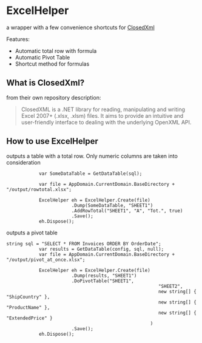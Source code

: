 # ExcelHelper

a wrapper with a few convenience shortcuts for [ClosedXml](https://github.com/ClosedXML/ClosedXML)

Features:
- Automatic total row with formula
- Automatic Pivot Table
- Shortcut method for formulas

## What is ClosedXml?
from their own repository description:
> ClosedXML is a .NET library for reading, manipulating and writing Excel 2007+ (.xlsx, .xlsm) files. 
> It aims to provide an intuitive and user-friendly interface to dealing with the underlying OpenXML API.

## How to use ExcelHelper

outputs a table with a total row. Only numeric columns are taken into consideration
```
            var SomeDataTable = GetDataTable(sql);
            
            var file = AppDomain.CurrentDomain.BaseDirectory + "/output/rowtotal.xlsx";
            
            ExcelHelper eh = ExcelHelper.Create(file)
                        .Dump(SomeDataTable, "SHEET1")
                        .AddRowTotal("SHEET1", "A", "Tot.", true)
                        .Save();
            eh.Dispose();
```
outputs a pivot table
```
string sql = "SELECT * FROM Invoices ORDER BY OrderDate";
            var results = GetDataTable(config, sql, null);
            var file = AppDomain.CurrentDomain.BaseDirectory + "/output/pivot_at_once.xlsx";
           
            ExcelHelper eh = ExcelHelper.Create(file)
                        .Dump(results, "SHEET1")
                        .DoPivotTable("SHEET1",
                                                        "SHEET2",
                                                        new string[] { "ShipCountry" },
                                                        new string[] { "ProductName" },
                                                        new string[] { "ExtendedPrice" }
                                                     )
                        .Save();
            eh.Dispose();
```


